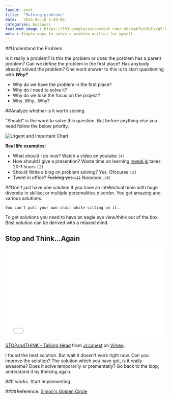 ```yaml
---
layout: post
title:  "Solving problems"
date:   2014-03-10 4:49:00
categories: business
featured_image : https://lh3.googleusercontent.com/-oVsbsAPkzG8/Uxzq5-PhESI/AAAAAAAAJtk/Fje3BDCGoZY/w400-h300-no/drabs2.png
meta : Simple ways to solve a problem written for myself
---
```


##Understand the Problem

Is it really a problem?
Is this the problem or does the porblem has a parent problem?
Can we define the problem in the first place?
Has anybody already solved the problem?
One word answer to this is to start questioning with _***Why?***_

+ Why do we have the problem in the first place?
+ Why do I need to solve it?
+ Why do we lose the focus on the project?
+ Why..Why...Why?

##Analyze whether is it worth solving

"Should" is the word to solve this question. But before anything else you need follow the below priority.

![Urgent and Important Chart](https://lh3.googleusercontent.com/-0mGi8jPFQk4/Uxztwl6sRBI/AAAAAAAAJt4/gh5Fuxe3nt0/w570-h410-no/covey-time-management-matrix.001.001.png)

**Real life examples:**

+ What should I do now? Watch a video on youtube `(4)`
+ How should I give a presention? Waste time on learning [reveal.js](http://lab.hakim.se/reveal-js/) takes 20-1 hours `(2)`
+ Should Write a blog on problem solving? Yes. Ofcourse `(2)`
+ Tweet in office? <strike>Fucking yes.`(1)`</strike> Noooooo..`(4)`


##Don't just have one solution
If you have an intellectual team with huge diversity in skillset or multiple personalities disorder.
You get amazing and various solutions.

	You can't pull your own chair while sitting on it.

To get solutions you need to have an eagle eye view/think out of the box.
Best solution can be derived with a relaxed mind.


## Stop and Think...Again

<iframe src="//player.vimeo.com/video/4248858?color=ffffff" width="500" height="281" frameborder="0" webkitallowfullscreen mozallowfullscreen allowfullscreen></iframe> <p><a href="http://vimeo.com/4248858">STOPandTHINK - Talking Head</a> from <a href="http://vimeo.com/jrcanest">Jr.canest</a> on <a href="https://vimeo.com">Vimeo</a>.</p>

I found the best solution. But wait it doesn't work right now. Can you improve the solution?
The solution which you have got, is it really awesome? Does it solve temporarily or prementatly?
Go back to the loop, understand it by thinking again.


##If works. Start implementing

####Reference:
[Simon's Golden Circle](https://www.youtube.com/watch?v=u4ZoJKF_VuA)
